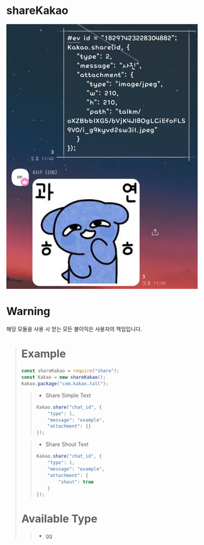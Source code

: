 # shareKakao

![Alt text](0BBF7F9C-07AF-4092-87B7-AA727E2347FB.jpeg)


# Warning
해당 모듈을 사용 시 얻는 모든 불이익은 사용자의 책임입니다.



> # Example
> ``` javascript
> const shareKakao = require("share");
> const Kakao = new shareKakao();
> Kakao.package("com.kakao.tall");
> ```
> 
> > * Share Simple Text
> > ``` javascript
> > Kakao.share("chat_id", {
> >     "type": 1,
> >     "message": "example",
> >     "attachment": {}
> > });
> > ```
> 
> > * Share Shout Text
> > ``` javascript
> > Kakao.share("chat_id", {
> >     "type": 1,
> >     "message": "example",
> >     "attachment": {
> >         "shout": true
> >     }
> > });
> > ```
>
> # Available Type
> > * gg
